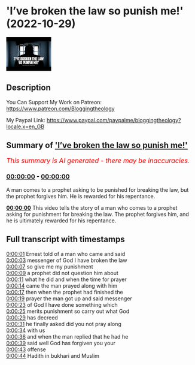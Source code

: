 # 'I’ve broken the law so punish me!' (2022-10-29)

![alt 'I’ve broken the law so punish me!'](vneiRO-QpuM.jpg "'I’ve broken the law so punish me!'")

## Description

You Can Support My Work on Patreon:
https://www.patreon.com/Bloggingtheology

My Paypal Link: 
https://www.paypal.com/paypalme/bloggingtheology?locale.x=en_GB

## Summary of ['I’ve broken the law so punish me!'](https://www.youtube.com/watch?v=vneiRO-QpuM)


*<span style="color:red; font-size:125%">This summary is AI generated - there may be inaccuracies</span>. [](/)*

### [00:00:00](https://www.youtube.com/watch?v=vneiRO-QpuM&t=0) - [00:00:00](https://www.youtube.com/watch?v=vneiRO-QpuM&t=0)

A man comes to a prophet asking to be punished for breaking the law, but the prophet forgives him. He is rewarded for his repentance.

**[00:00:00](https://www.youtube.com/watch?v=vneiRO-QpuM&t=0)** This video tells the story of a man who comes to a prophet asking for punishment for breaking the law. The prophet forgives him, and he is ultimately rewarded for his repentance.

## Full transcript with timestamps

[0:00:01](https://youtu.be/vneiRO-QpuM?t=1) Ernest told of a man who came and said  
[0:00:03](https://youtu.be/vneiRO-QpuM?t=3) messenger of God I have broken the law  
[0:00:07](https://youtu.be/vneiRO-QpuM?t=7) so give me my punishment  
[0:00:09](https://youtu.be/vneiRO-QpuM?t=9) a prophet did not question him about  
[0:00:11](https://youtu.be/vneiRO-QpuM?t=11) what he did and when the time for prayer  
[0:00:14](https://youtu.be/vneiRO-QpuM?t=14) came the man prayed along with him  
[0:00:17](https://youtu.be/vneiRO-QpuM?t=17) then when the prophet had finished the  
[0:00:19](https://youtu.be/vneiRO-QpuM?t=19) prayer the man got up and said messenger  
[0:00:23](https://youtu.be/vneiRO-QpuM?t=23) of God I have done something which  
[0:00:25](https://youtu.be/vneiRO-QpuM?t=25) merits punishment so carry out what God  
[0:00:29](https://youtu.be/vneiRO-QpuM?t=29) has decreed  
[0:00:31](https://youtu.be/vneiRO-QpuM?t=31) he finally asked did you not pray along  
[0:00:34](https://youtu.be/vneiRO-QpuM?t=34) with us  
[0:00:36](https://youtu.be/vneiRO-QpuM?t=36) and when the man replied that he had he  
[0:00:39](https://youtu.be/vneiRO-QpuM?t=39) said well God has forgiven you your  
[0:00:43](https://youtu.be/vneiRO-QpuM?t=43) offense  
[0:00:44](https://youtu.be/vneiRO-QpuM?t=44) Hadith in bukhari and Muslim  
